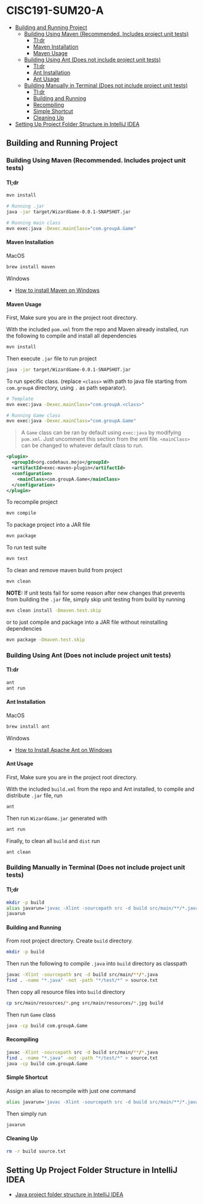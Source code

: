 # CISC191-SUM20-A

<!-- TOC GFM -->

* [Building and Running Project](#building-and-running-project)
  * [Building Using Maven (Recommended. Includes project unit tests)](#building-using-maven-recommended-includes-project-unit-tests)
    * [Tl;dr](#tldr)
    * [Maven Installation](#maven-installation)
    * [Maven Usage](#maven-usage)
  * [Building Using Ant (Does not include project unit tests)](#building-using-ant-does-not-include-project-unit-tests)
    * [Tl:dr](#tldr-1)
    * [Ant Installation](#ant-installation)
    * [Ant Usage](#ant-usage)
  * [Building Manually in Terminal (Does not include project unit tests)](#building-manually-in-terminal-does-not-include-project-unit-tests)
    * [Tl;dr](#tldr-2)
    * [Building and Running](#building-and-running)
    * [Recompiling](#recompiling)
    * [Simple Shortcut](#simple-shortcut)
    * [Cleaning Up](#cleaning-up)
* [Setting Up Project Folder Structure in IntelliJ IDEA](#setting-up-project-folder-structure-in-intellij-idea)

<!-- /TOC -->

## Building and Running Project

### Building Using Maven (Recommended. Includes project unit tests)

#### Tl;dr

```bash
mvn install

# Running .jar
java -jar target/WizardGame-0.0.1-SNAPSHOT.jar

# Running main class
mvn exec:java -Dexec.mainClass="com.groupA.Game"
```

#### Maven Installation

MacOS

```bash
brew install maven
```

Windows

* [How to install Maven on Windows](https://www.javatpoint.com/how-to-install-maven)

#### Maven Usage

First, Make sure you are in the project root directory.

With the included `pom.xml` from the repo and Maven already installed, run the
following to compile and install all dependencies

```bash
mvn install
```

Then execute `.jar` file to run project

```bash
java -jar target/WizardGame-0.0.1-SNAPSHOT.jar
```

To run specific class. (replace `<class>` with path to java file starting from
`com.groupA` directory, using `.` as path separator).

```bash
# Template
mvn exec:java -Dexec.mainClass="com.groupA.<class>"

# Running Game class
mvn exec:java -Dexec.mainClass="com.groupA.Game"
```

> A `Game` class can be ran by default using `exec:java` by modifying `pom.xml`.
> Just uncomment this section from the xml file. `<mainClass>` can be changed
> to whatever default class to run.

```xml
<plugin>
  <groupId>org.codehaus.mojo</groupId>
  <artifactId>exec-maven-plugin</artifactId>
  <configuration>
    <mainClass>com.groupA.Game</mainClass>
  </configuration>
</plugin>
```

To recompile project

```bash
mvn compile
```

To package project into a JAR file

```bash
mvn package
```

To run test suite

```bash
mvn test
```

To clean and remove maven build from project

```bash
mvn clean
```

**NOTE:** If unit tests fail for some reason after new changes that prevents
from building the `.jar` file, simply skip unit testing from build by running

```bash
mvn clean install -Dmaven.test.skip
```

or to just compile and package into a JAR file without reinstalling dependencies

```bash
mvn package -Dmaven.test.skip
```

### Building Using Ant (Does not include project unit tests)

#### Tl:dr

```bash
ant
ant run
```

#### Ant Installation

MacOS

```bash
brew install ant
```

Windows

* [How to Install Apache Ant on Windows](https://mkyong.com/ant/how-to-install-apache-ant-on-windows/)

#### Ant Usage

First, Make sure you are in the project root directory.

With the included `build.xml` from the repo and Ant installed, to compile and
distribute `.jar` file, run

```bash
ant
```

Then run `WizardGame.jar` generated with

```bash
ant run
```

Finally, to clean all `build` and `dist` run

```bash
ant clean
```

### Building Manually in Terminal (Does not include project unit tests)

#### Tl;dr

```bash
mkdir -p build
alias javarun='javac -Xlint -sourcepath src -d build src/main/**/*.java; find . -name "*.java" -not -path "*/test/*" > source.txt; java -cp build com.groupA.Game'
javarun
```

#### Building and Running

From root project directory. Create `build` directory.

```bash
mkdir -p build
```

Then run the following to compile `.java` into `build` directory as classpath

```bash
javac -Xlint -sourcepath src -d build src/main/**/*.java
find . -name "*.java" -not -path "*/test/*" > source.txt
```

Then copy all resource files into `build` directory

```bash
cp src/main/resources/*.png src/main/resources/*.jpg build
```

Then run `Game` class

```bash
java -cp build com.groupA.Game
```

#### Recompiling

```bash
javac -Xlint -sourcepath src -d build src/main/**/*.java
find . -name "*.java" -not -path "*/test/*" > source.txt
java -cp build com.groupA.Game
```

#### Simple Shortcut

Assign an alias to recompile with just one command

```bash
alias javarun='javac -Xlint -sourcepath src -d build src/main/**/*.java; find . -name "*.java" -not -path "*/test/*" > source.txt; java -cp build com.groupA.Game'
```

Then simply run

```bash
javarun
```

#### Cleaning Up

```bash
rm -r build source.txt
```

## Setting Up Project Folder Structure in IntelliJ IDEA

* [Java project folder structure in IntelliJ IDEA](https://stackoverflow.com/questions/41638654/java-project-folder-structure-in-intellij-idea)


